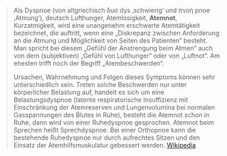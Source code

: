 > Als Dyspnoe (von altgriechisch δυσ dys ‚schwierig‘ und πνοή pnoe ‚Atmung‘), deutsch Lufthunger, Atemlosigkeit, **Atemnot**, Kurzatmigkeit, wird eine unangenehm erschwerte Atemtätigkeit bezeichnet, die auftritt, wenn eine „Diskrepanz zwischen Anforderung an die Atmung und Möglichkeit von Seiten des Patienten“ besteht. Man spricht bei diesem „Gefühl der Anstrengung beim Atmen“ auch von dem (subjektiven) „Gefühl von Lufthunger“ oder von „Luftnot“. Am ehesten trifft noch der Begriff „Atembeschwerden“.
>
> Ursachen, Wahrnehmung und Folgen dieses Symptoms können sehr unterschiedlich sein. Treten solche Beschwerden nur unter körperlicher Belastung auf, handelt es sich um eine Belastungsdyspnoe (latente respiratorische Insuffizienz mit Einschränkung der Atemreserven und Lungenvolumina bei normalen Gasspannungen des Blutes in Ruhe), besteht die Atemnot schon in Ruhe, dann wird von einer Ruhedyspnoe gesprochen. Atemnot beim Sprechen heißt Sprechdyspnoe. Bei einer Orthopnoe kann die bestehende Ruhedyspnoe nur durch aufrechtes Sitzen und den Einsatz der Atemhilfsmuskulatur gebessert werden.
> [Wikipedia](https://de.wikipedia.org/wiki/Dyspnoe)